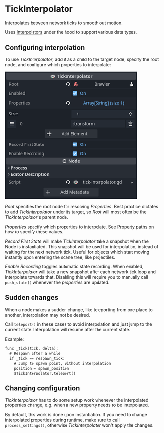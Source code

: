 # TickInterpolator

Interpolates between network ticks to smooth out motion.

Uses [Interpolators] under the hood to support various data types.

## Configuring interpolation

To use *TickInterpolator*, add it as a child to the target node, specify the
root node, and configure which properties to interpolate:

![TickInterpolator configuration](../assets/tick-interpolator-config.png)

*Root* specifies the root node for resolving *Properties*. Best practice
dictates to add *TickInterpolator* under its target, so *Root* will most often
be the *TickInterpolator*'s parent node.

*Properties* specify which properties to interpolate. See [Property paths] on
how to specify these values.

*Record First State* will make *TickInterpolator* take a snapshot when the Node
is instantiated. This snapshot will be used for interpolation, instead of
waiting for the next network tick. Useful for objects which start moving
instantly upon entering the scene tree, like projectiles.

*Enable Recording* toggles automatic state recording. When enabled,
*TickInterpolator* will take a new snapshot after each network tick loop and
interpolate towards that. Disabling this will require you to manually call
`push_state()` whenever the *properties* are updated.

## Sudden changes

When a node makes a sudden change, like teleporting from one place to another,
interpolation may not be desired.

Call `teleport()` in these cases to avoid interpolation and just jump to the
current state. Interpolation will resume after the current state.

Example:

```gdscript
func _tick(tick, delta):
  # Respawn after a while
  if _tick == respawn_tick:
    # Jump to spawn point, without interpolation
    position = spawn_position
    $TickInterpolator.teleport()
```

## Changing configuration

*TickInterpolator* has to do some setup work whenever the interpolated
properties change, e.g. when a new property needs to be interpolated.

By default, this work is done upon instantiation. If you need to change
interpolated properties during runtime, make sure to call `process_settings()`,
otherwise *TickInterpolator* won't apply the changes.

[Interpolators]: ../guides/interpolators.md
[Property paths]: ../guides/property-paths.md
